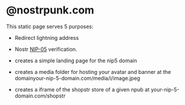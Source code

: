 # @nostrpunk.com

This static page serves 5 purposes:  

- Redirect lightning address 

- Nostr [NIP-05](https://github.com/nostr-protocol/nips/blob/master/05.md) verification.

- creates a simple landing page for the nip5 domain

- creates a media folder for hosting your avatar and banner at the domainyour-nip-5-domain.com/media/i/image.jpeg

- creates a iframe of the shopstr store of a given npub at your-nip-5-domain.com/shopstr


